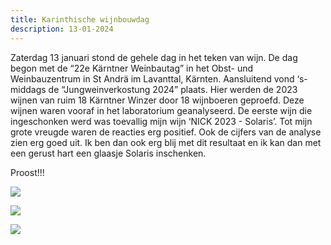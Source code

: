 ```yaml
---
title: Karinthische wijnbouwdag
description: 13-01-2024
---
```

Zaterdag 13 januari stond de gehele dag in het teken van wijn. De dag begon met de “22e Kärntner Weinbautag” in het Obst- und Weinbauzentrum in St Andrä im Lavanttal, Kärnten. Aansluitend vond ‘s-middags de “Jungweinverkostung 2024” plaats. Hier werden de 2023 wijnen van ruim 18 Kärntner Winzer door 18 wijnboeren geproefd. Deze wijnen waren vooraf in het laboratorium geanalyseerd. De eerste wijn die ingeschonken werd was toevallig mijn wijn ‘NICK 2023 - Solaris’. Tot mijn grote vreugde waren de reacties erg positief. Ook de cijfers van de analyse zien erg goed uit. Ik ben dan ook erg blij met dit resultaat en ik kan dan met een gerust hart een glaasje Solaris inschenken. 

Proost!!!

![](/img/img_8393.jpg)

![](/img/img_8390.jpg)

![](/img/img_8394.jpg)